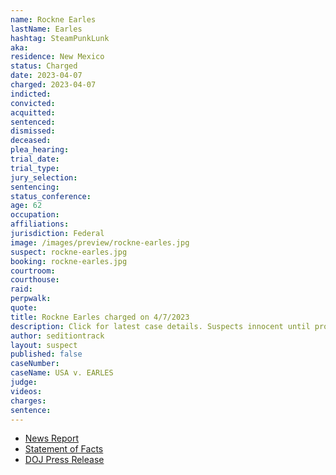 ```yaml
---
name: Rockne Earles
lastName: Earles
hashtag: SteamPunkLunk
aka:
residence: New Mexico
status: Charged
date: 2023-04-07
charged: 2023-04-07
indicted:
convicted:
acquitted:
sentenced:
dismissed:
deceased:
plea_hearing:
trial_date:
trial_type:
jury_selection:
sentencing:
status_conference:
age: 62
occupation:
affiliations:
jurisdiction: Federal
image: /images/preview/rockne-earles.jpg
suspect: rockne-earles.jpg
booking: rockne-earles.jpg
courtroom:
courthouse:
raid:
perpwalk:
quote:
title: Rockne Earles charged on 4/7/2023
description: Click for latest case details. Suspects innocent until proven guilty.
author: seditiontrack
layout: suspect
published: false
caseNumber: 
caseName: USA v. EARLES
judge:
videos:
charges:
sentence:
---
```

- [News Report](https://www.riograndesun.com/news/chama-man-charged-for-storming-capitol-on-jan-6-2021/article_5c9302ec-dad9-11ed-8aab-afbbf3e7dd8c.html)
- [Statement of Facts](https://storage.courtlistener.com/recap/gov.uscourts.dcd.253970/gov.uscourts.dcd.253970.1.1.pdf)
- [DOJ Press Release](https://www.justice.gov/usao-dc/pr/new-mexico-man-arrested-felony-charges-actions-during-jan-6-capitol-breach)
